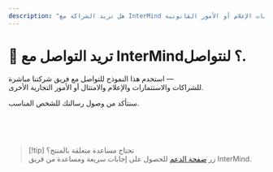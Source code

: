 ```yaml
---
description: "هل تريد الشراكة مع InterMind أو الاستثمار أو التواصل مع فريقنا التنفيذي؟ استخدم هذا النموذج للاستفسارات التجارية وطلبات الإعلام أو الأمور القانونية."
---
```


# 🤝 تريد التواصل مع InterMind؟ لنتواصل.

استخدم هذا النموذج للتواصل مع فريق شركتنا مباشرة —  
للشراكات والاستثمارات والإعلام والامتثال أو الأمور التجارية الأخرى.

سنتأكد من وصول رسالتك للشخص المناسب.

<br>

<ContactForm
  formStyle="margin: 1rem auto;"  
  categoryLabel="ما هو سبب تواصلك معنا؟"  
  categoryPlaceholderText="اختر موضوعك..."  
  messageLabel="الرسالة (اختيارية)"  
  messagePlaceholderText="شارك أي خلفية ذات صلة أو جداول زمنية أو سياق تريد منا أخذه في الاعتبار."  
  buttonText="إرسال رسالتك"  
  :services="[
    'أريد استكشاف شراكة',
    'أنا مهتم بالاستثمار',
    'لدي استفسار إعلامي أو علاقات عامة',
    'لدي أمر قانوني أو متعلق بالامتثال',
    'أريد الإبلاغ عن إساءة أو سوء سلوك',
    'شيء آخر'
  ]"
/>

<br>

> [!tip] تحتاج مساعدة متعلقة بالمنتج؟  
> زر [صفحة الدعم](../help) للحصول على إجابات سريعة ومساعدة من فريق InterMind.